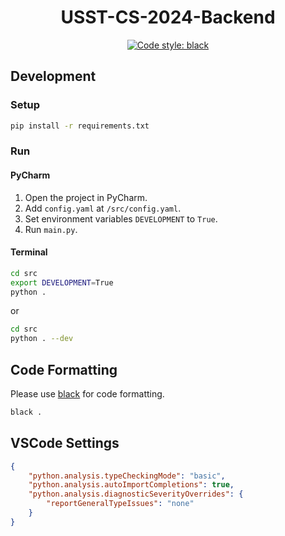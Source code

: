 <div align="center">
<h1>USST-CS-2024-Backend</h1>

<a href="https://github.com/psf/black"><img alt="Code style: black" src="https://img.shields.io/badge/code%20style-black-000000.svg"></a>
</div>

## Development

### Setup

```bash
pip install -r requirements.txt
```

### Run

#### PyCharm

1. Open the project in PyCharm.
2. Add `config.yaml` at `/src/config.yaml`.
3. Set environment variables `DEVELOPMENT` to `True`.
4. Run `main.py`.

#### Terminal

```bash
cd src
export DEVELOPMENT=True
python .
```

or

```bash
cd src 
python . --dev
```

## Code Formatting

Please use [black](https://github.com/psf/black) for code formatting.

```bash
black .
```


## VSCode Settings

```json
{
    "python.analysis.typeCheckingMode": "basic",
    "python.analysis.autoImportCompletions": true,
    "python.analysis.diagnosticSeverityOverrides": {
        "reportGeneralTypeIssues": "none"
    }
}
```
